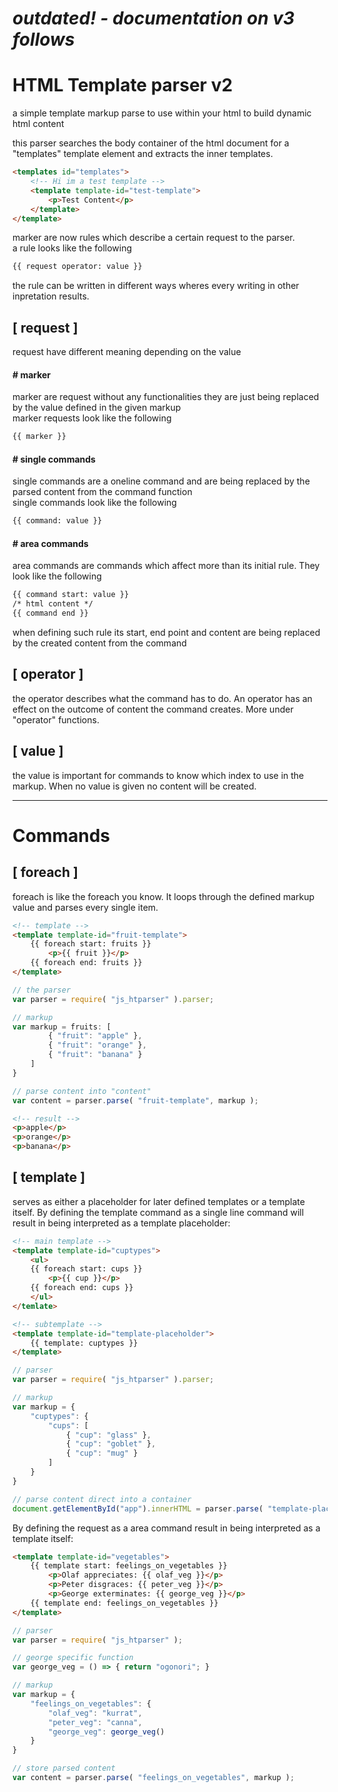 
# *outdated! - documentation on v3 follows*
# HTML Template parser v2 

a simple template markup parse to use within your html
to build dynamic html content

this parser searches the body container of the html document for a
"templates" template element and extracts the inner templates.

```html
<templates id="templates">
	<!-- Hi im a test template -->
	<template template-id="test-template">
		<p>Test Content</p>
	</template>
</template>
```

marker are now rules which describe a certain request to the parser.<br>
a rule looks like the following

```html
{{ request operator: value }}
```

the rule can be written in different ways wheres every writing
in other inpretation results.

## [ request ]
request have different meaning depending on the value

#### # marker
marker are request without any functionalities
they are just being replaced by the value defined in the given markup<br>
marker requests look like the following

```html
{{ marker }}
```

#### # single commands
single commands are a oneline command and are being replaced
by the parsed content from the command function<br>
single commands look like the following

```html
{{ command: value }}
```

#### # area commands
area commands are commands which affect more than its initial rule.
They look like the following

```html
{{ command start: value }}
/* html content */
{{ command end }}
```

when defining such rule its start, end point and content are being replaced
by the created content from the command

## [ operator ]
the operator describes what the command has to do.
An operator has an effect on the outcome of content the command creates.
More under "operator" functions.

## [ value ]
the value is important for commands to know which index to use in the
markup. When no value is given no content will be created.

---
# Commands

## [ foreach ]
foreach is like the foreach you know. It loops through the defined markup
value and parses every single item.

```html
<!-- template -->
<template template-id="fruit-template">
	{{ foreach start: fruits }}
		<p>{{ fruit }}</p>
	{{ foreach end: fruits }}
</template>
```

```javascript
// the parser
var parser = require( "js_htparser" ).parser;

// markup
var markup = fruits: [
		{ "fruit": "apple" },
		{ "fruit": "orange" },
		{ "fruit": "banana" }
	]
}

// parse content into "content"
var content = parser.parse( "fruit-template", markup );
```

```html
<!-- result -->
<p>apple</p>
<p>orange</p>
<p>banana</p>
```

## [ template ]
serves as either a placeholder for later defined templates or a template itself.
By defining the template command as a single line command will result in being interpreted
as a template placeholder:

```html
<!-- main template -->
<template template-id="cuptypes">
	<ul>
	{{ foreach start: cups }}
		<p>{{ cup }}</p>
	{{ foreach end: cups }}
	</ul>
</temlate>

<!-- subtemplate -->
<template template-id="template-placeholder">
	{{ template: cuptypes }}
</template>
```

```javascript
// parser
var parser = require( "js_htparser" ).parser;

// markup
var markup = {
	"cuptypes": {
		"cups": [
		    { "cup": "glass" },
		    { "cup": "goblet" },
		    { "cup": "mug" }
		]
	}
}

// parse content direct into a container
document.getElementById("app").innerHTML = parser.parse( "template-placeholder", markup );
```

By defining the request as a area command result in being interpreted as
a template itself:

```html
<template template-id="vegetables">
	{{ template start: feelings_on_vegetables }}
		<p>Olaf appreciates: {{ olaf_veg }}</p>
		<p>Peter disgraces: {{ peter_veg }}</p>
		<p>George exterminates: {{ george_veg }}</p>
	{{ template end: feelings_on_vegetables }}
</template>
```

```javascript
// parser
var parser = require( "js_htparser" );

// george specific function
var george_veg = () => { return "ogonori"; }

// markup
var markup = {
	"feelings_on_vegetables": {
		"olaf_veg": "kurrat",
		"peter_veg": "canna",
		"george_veg": george_veg()
	}
}

// store parsed content
var content = parser.parse( "feelings_on_vegetables", markup );
```
